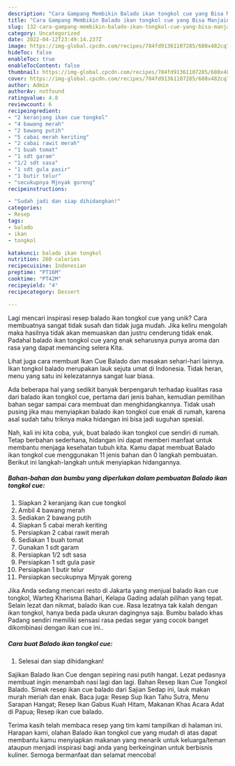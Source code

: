 ```yaml
---
description: "Cara Gampang Membikin Balado ikan tongkol cue yang Bisa Manjain Lidah"
title: "Cara Gampang Membikin Balado ikan tongkol cue yang Bisa Manjain Lidah"
slug: 132-cara-gampang-membikin-balado-ikan-tongkol-cue-yang-bisa-manjain-lidah
category: Uncategorized
date: 2022-04-12T23:49:14.237Z
image: https://img-global.cpcdn.com/recipes/784fd91361107285/680x482cq70/balado-ikan-tongkol-cue-foto-resep-utama.jpg
hideToc: false
enableToc: true
enableTocContent: false
thumbnail: https://img-global.cpcdn.com/recipes/784fd91361107285/680x482cq70/balado-ikan-tongkol-cue-foto-resep-utama.jpg
cover: https://img-global.cpcdn.com/recipes/784fd91361107285/680x482cq70/balado-ikan-tongkol-cue-foto-resep-utama.jpg
author: Admin
authorAv: notfound
ratingvalue: 4.8
reviewcount: 6
recipeingredient:
- "2 keranjang ikan cue tongkol"
- "4 bawang merah"
- "2 bawang putih"
- "5 cabai merah keriting"
- "2 cabai rawit merah"
- "1 buah tomat"
- "1 sdt garam"
- "1/2 sdt sasa"
- "1 sdt gula pasir"
- "1 butir telur"
- "secukupnya Mjnyak goreng"
recipeinstructions:

- "Sudah jadi dan siap dihidangkan!"
categories:
- Resep
tags:
- balado
- ikan
- tongkol

katakunci: balado ikan tongkol 
nutrition: 260 calories
recipecuisine: Indonesian
preptime: "PT16M"
cooktime: "PT42M"
recipeyield: "4"
recipecategory: Dessert

---
```





Lagi mencari inspirasi resep balado ikan tongkol cue yang unik? Cara membuatnya sangat tidak susah dan tidak juga mudah. Jika keliru mengolah maka hasilnya tidak akan memuaskan dan justru cenderung tidak enak. Padahal balado ikan tongkol cue yang enak seharusnya punya aroma dan rasa yang dapat memancing selera Kita.





Lihat juga cara membuat Ikan Cue Balado dan masakan sehari-hari lainnya. Ikan tongkol balado merupakan lauk sejuta umat di Indonesia. Tidak heran, menu yang satu ini kelezatannya sangat luar biasa.

Ada beberapa hal yang sedikit banyak berpengaruh terhadap kualitas rasa dari balado ikan tongkol cue, pertama dari jenis bahan, kemudian pemilihan bahan segar sampai cara membuat dan menghidangkannya. Tidak usah pusing jika mau menyiapkan balado ikan tongkol cue enak di rumah, karena asal sudah tahu triknya maka hidangan ini bisa jadi suguhan spesial.






Nah, kali ini kita coba, yuk, buat balado ikan tongkol cue sendiri di rumah. Tetap berbahan sederhana, hidangan ini dapat memberi manfaat untuk membantu menjaga kesehatan tubuh kita. Kamu dapat membuat Balado ikan tongkol cue menggunakan 11 jenis bahan dan 0 langkah pembuatan. Berikut ini langkah-langkah untuk menyiapkan hidangannya.

<!--inarticleads1-->

##### Bahan-bahan dan bumbu yang diperlukan dalam pembuatan Balado ikan tongkol cue:

1. Siapkan 2 keranjang ikan cue tongkol
1. Ambil 4 bawang merah
1. Sediakan 2 bawang putih
1. Siapkan 5 cabai merah keriting
1. Persiapkan 2 cabai rawit merah
1. Sediakan 1 buah tomat
1. Gunakan 1 sdt garam
1. Persiapkan 1/2 sdt sasa
1. Persiapkan 1 sdt gula pasir
1. Persiapkan 1 butir telur
1. Persiapkan secukupnya Mjnyak goreng


Jika Anda sedang mencari resto di Jakarta yang menjual balado ikan cue tongkol, Warteg Kharisma Bahari, Kelapa Gading adalah pilihan yang tepat. Selain lezat dan nikmat, balado ikan cue. Rasa lezatnya tak kalah dengan ikan tongkol, hanya beda pada ukuran dagingnya saja. Bumbu balado khas Padang sendiri memiliki sensasi rasa pedas segar yang cocok banget dikombinasi dengan ikan cue ini.. 

<!--inarticleads2-->

##### Cara buat Balado ikan tongkol cue:


1. Selesai dan siap dihidangkan!

Sajikan Balado Ikan Cue dengan sepiring nasi putih hangat. Lezat pedasnya membuat ingin menambah nasi lagi dan lagi. Bahan Resep Ikan Cue Tongkol Balado. Simak resep ikan cue balado dari Sajian Sedap ini, lauk makan murah meriah dan enak. Baca juga: Resep Sup Ikan Tahu Sutra, Menu Sarapan Hangat; Resep Ikan Gabus Kuah Hitam, Makanan Khas Acara Adat di Papua; Resep ikan cue balado. 

Terima kasih telah membaca resep yang tim kami tampilkan di halaman ini. Harapan kami, olahan Balado ikan tongkol cue yang mudah di atas dapat membantu kamu menyiapkan makanan yang menarik untuk keluarga/teman ataupun menjadi inspirasi bagi anda yang berkeinginan untuk berbisnis kuliner. Semoga bermanfaat dan selamat mencoba!
